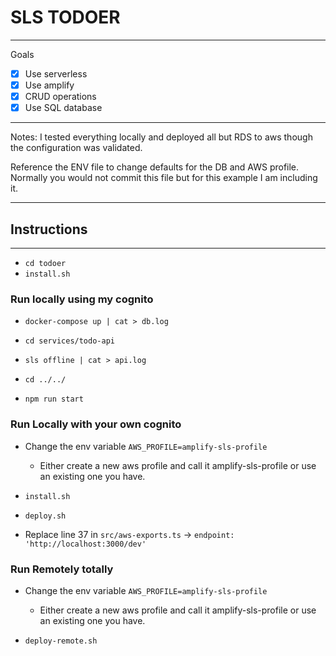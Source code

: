 # SLS TODOER

---

Goals

- [x] Use serverless
- [x] Use amplify
- [x] CRUD operations
- [x] Use SQL database

---

Notes:
I tested everything locally and deployed all but RDS to aws though the configuration was validated.

Reference the ENV file to change defaults for the DB and AWS profile. Normally you would not commit this file but for this example I am including it.

---

## Instructions

---

- `cd todoer`
- `install.sh`

### Run locally using my cognito

- `docker-compose up | cat > db.log`
- `cd services/todo-api`
- `sls offline | cat > api.log`

- `cd ../../`
- `npm run start`

### Run Locally with your own cognito

- Change the env variable `AWS_PROFILE=amplify-sls-profile`

  - Either create a new aws profile and call it amplify-sls-profile or use an existing one you have.

- `install.sh`

- `deploy.sh`

- Replace line 37 in `src/aws-exports.ts` -> `endpoint: 'http://localhost:3000/dev'`

### Run Remotely totally

- Change the env variable `AWS_PROFILE=amplify-sls-profile`

  - Either create a new aws profile and call it amplify-sls-profile or use an existing one you have.

- `deploy-remote.sh`
